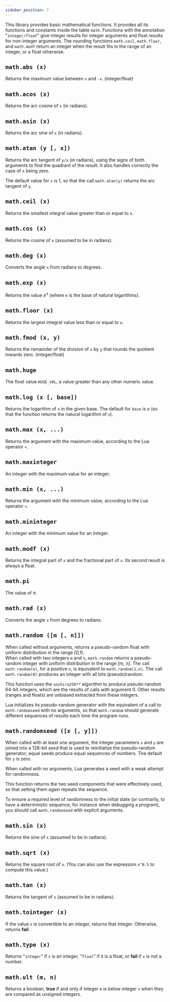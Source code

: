 ```yaml
---
sidebar_position: 7
---
```


This library provides basic mathematical functions.
It provides all its functions and constants inside the table `math`.
Functions with the annotation "`integer/float`" give
integer results for integer arguments
and float results for non-integer arguments.
The rounding functions
`math.ceil`, `math.floor`, and `math.modf`
return an integer when the result fits in the range of an integer,
or a float otherwise.

## `math.abs (x)`

Returns the maximum value between `x` and `-x`. (integer/float)

## `math.acos (x)`

Returns the arc cosine of `x` (in radians).

## `math.asin (x)`

Returns the arc sine of `x` (in radians).

## `math.atan (y [, x])`

Returns the arc tangent of `y/x` (in radians),
using the signs of both arguments to find the
quadrant of the result.
It also handles correctly the case of `x` being zero.

The default value for `x` is 1,
so that the call `math.atan(y)`
returns the arc tangent of `y`.

## `math.ceil (x)`

Returns the smallest integral value greater than or equal to `x`.

## `math.cos (x)`

Returns the cosine of `x` (assumed to be in radians).

## `math.deg (x)`

Converts the angle `x` from radians to degrees.

## `math.exp (x)`

Returns the value _e<sup>x</sup>_
(where `e` is the base of natural logarithms).

## `math.floor (x)`

Returns the largest integral value less than or equal to `x`.

## `math.fmod (x, y)`

Returns the remainder of the division of `x` by `y`
that rounds the quotient towards zero. (integer/float)

## `math.huge`

The float value `HUGE_VAL`,
a value greater than any other numeric value.

## `math.log (x [, base])`

Returns the logarithm of `x` in the given base.
The default for `base` is _e_
(so that the function returns the natural logarithm of `x`).

## `math.max (x, ...)`

Returns the argument with the maximum value,
according to the Lua operator `<`.

## `math.maxinteger`

An integer with the maximum value for an integer.

## `math.min (x, ...)`

Returns the argument with the minimum value,
according to the Lua operator `<`.

## `math.mininteger`

An integer with the minimum value for an integer.

## `math.modf (x)`

Returns the integral part of `x` and the fractional part of `x`.
Its second result is always a float.

## `math.pi`

The value of _π_.

## `math.rad (x)`

Converts the angle `x` from degrees to radians.

## `math.random ([m [, n]])`

When called without arguments,
returns a pseudo-random float with uniform distribution
in the range _[0,1)_.  
When called with two integers `m` and `n`,
`math.random` returns a pseudo-random integer
with uniform distribution in the range _[m, n]_.
The call `math.random(n)`, for a positive `n`,
is equivalent to `math.random(1,n)`.
The call `math.random(0)` produces an integer with
all bits (pseudo)random.

This function uses the `xoshiro256**` algorithm to produce
pseudo-random 64-bit integers,
which are the results of calls with argument 0.
Other results (ranges and floats)
are unbiased extracted from these integers.

Lua initializes its pseudo-random generator with the equivalent of
a call to `math.randomseed` with no arguments,
so that `math.random` should generate
different sequences of results each time the program runs.

## `math.randomseed ([x [, y]])`

When called with at least one argument,
the integer parameters `x` and `y` are
joined into a 128-bit _seed_ that
is used to reinitialize the pseudo-random generator;
equal seeds produce equal sequences of numbers.
The default for `y` is zero.

When called with no arguments,
Lua generates a seed with
a weak attempt for randomness.

This function returns the two seed components
that were effectively used,
so that setting them again repeats the sequence.

To ensure a required level of randomness to the initial state
(or contrarily, to have a deterministic sequence,
for instance when debugging a program),
you should call `math.randomseed` with explicit arguments.

## `math.sin (x)`

Returns the sine of `x` (assumed to be in radians).

## `math.sqrt (x)`

Returns the square root of `x`.
(You can also use the expression `x^0.5` to compute this value.)

## `math.tan (x)`

Returns the tangent of `x` (assumed to be in radians).

## `math.tointeger (x)`

If the value `x` is convertible to an integer,
returns that integer.
Otherwise, returns **fail**.

## `math.type (x)`

Returns "`integer`" if `x` is an integer,
"`float`" if it is a float,
or **fail** if `x` is not a number.

## `math.ult (m, n)`

Returns a boolean,
**true** if and only if integer `m` is below integer `n` when
they are compared as unsigned integers.

